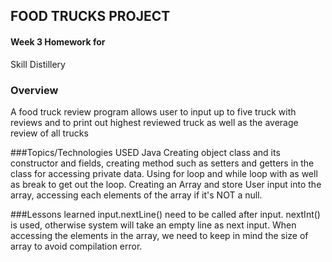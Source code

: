 ## FOOD TRUCKS PROJECT

#### Week 3 Homework for
Skill Distillery



### Overview
  A food truck review program allows user to input up to five truck with reviews and to print out highest reviewed truck as well as the average review of all trucks

###Topics/Technologies USED
  Java
  Creating object class and its constructor and fields, creating method such as setters and getters in the class for accessing private data.
  Using for loop and while loop with as well as break to get out the loop.
  Creating an Array and store User input into the array, accessing each elements of the array if it's NOT a null.



###Lessons learned
  input.nextLine() need to be called after input. nextInt() is used, otherwise system will take an empty line as next input.
  When accessing the elements in the array, we need to keep in mind the size of array to avoid compilation error.
